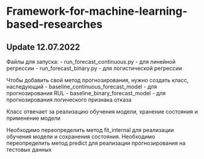 # Framework-for-machine-learning-based-researches

## Update 12.07.2022


Файлы для запуска:
    - run_forecast_continuous.py - для линейной регрессии
    - run_forecast_binary.py - для логистической регрессии

Чтобы добавить свой метод прогнозирования, нужно создать класс, наследующий 
    - baseline_continuous_forecast_model - для прогнозирования RUL
    - baseline_binary_forecast_model - для прогнозирования логического признака отказа

Класс отвечает за реализацию обучения модели, хранение состояния и применение модели

Необходимо переопределить метод fit_internal для реализации обучения модели и сохранения состояния.
Необходимо переопределить метод predict для реализации прогнозирования на тестовых данных

